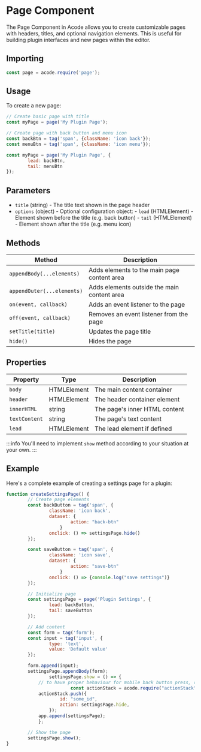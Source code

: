 # Page Component

The Page Component in Acode allows you to create customizable pages with headers, titles, and optional navigation elements. This is useful for building plugin interfaces and new pages within the editor.

## Importing

```js
const page = acode.require('page');
```

## Usage

To create a new page:

```js
// Create basic page with title
const myPage = page('My Plugin Page');

// Create page with back button and menu icon
const backBtn = tag('span', {className: 'icon back'});
const menuBtn = tag('span', {className: 'icon menu'});

const myPage = page('My Plugin Page', {
		lead: backBtn,
		tail: menuBtn
});
```

## Parameters

- `title` (string) - The title text shown in the page header
- `options` (object) - Optional configuration object:
		- `lead` (HTMLElement) - Element shown before the title (e.g. back button)
		- `tail` (HTMLElement) - Element shown after the title (e.g. menu icon)

## Methods

| Method | Description |
|--------|-------------|
| `appendBody(...elements)` | Adds elements to the main page content area |
| `appendOuter(...elements)` | Adds elements outside the main content area |
| `on(event, callback)` | Adds an event listener to the page |
| `off(event, callback)` | Removes an event listener from the page |
| `setTitle(title)` | Updates the page title |
| `hide()` | Hides the page |

## Properties

| Property | Type | Description |
|----------|------|-------------|
| `body` | HTMLElement | The main content container |
| `header` | HTMLElement | The header container element |
| `innerHTML` | string | The page's inner HTML content |
| `textContent` | string | The page's text content |
| `lead` | HTMLElement | The lead element if defined |

:::info
You'll need to implement `show` method according to your situation at your own.
:::

## Example

Here's a complete example of creating a settings page for a plugin:

```js
function createSettingsPage() {
		// Create page elements
		const backButton = tag('span', {
				className: 'icon back',
				dataset: {
        				action: "back-btn"
      				}
				onclick: () => settingsPage.hide()
		});

		const saveButton = tag('span', {
				className: 'icon save',
				dataset: {
        				action: "save-btn"
      				}
				onclick: () => {console.log("save settings")}
		});

		// Initialize page
		const settingsPage = page('Plugin Settings', {
				lead: backButton,
				tail: saveButton
		});

		// Add content
		const form = tag('form');
		const input = tag('input', {
				type: 'text',
				value: 'Default value'
		});

		form.append(input);
		settingsPage.appendBody(form);
                settingsPage.show = () => {
			// to have proper behaviour for mobile back button press, check actionStack doc for more
                        const actionStack = acode.require("actionStack");
			actionStack.push({
        			id: "some_id",
        			action: settingsPage.hide,
      			});
			app.append(settingsPage);
    		};

		// Show the page
		settingsPage.show();
}
```
